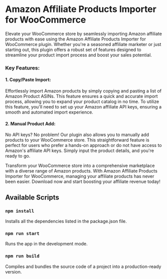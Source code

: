 # Amazon Affiliate Products Importer for WooCommerce
Elevate your WooCommerce store by seamlessly importing Amazon affiliate products with ease using the Amazon Affiliate Products Importer for WooCommerce plugin. Whether you're a seasoned affiliate marketer or just starting out, this plugin offers a robust set of features designed to streamline your product import process and boost your sales potential.

### Key Features:

#### 1. Copy/Paste Import:
 Effortlessly import Amazon products by simply copying and pasting a list of Amazon Product ASINs. This feature ensures a quick and accurate import process, allowing you to expand your product catalog in no time. To utilize this feature, you'll need to set up your Amazon affiliate API keys, ensuring a smooth and automated import experience.

#### 2. Manual Product Add:
No API keys? No problem! Our plugin also allows you to manually add products to your WooCommerce store. This straightforward feature is perfect for users who prefer a hands-on approach or do not have access to Amazon's affiliate API keys. Simply input the product details, and you're ready to go.

Transform your WooCommerce store into a comprehensive marketplace with a diverse range of Amazon products. With Amazon Affiliate Products Importer for WooCommerce, managing your affiliate products has never been easier. Download now and start boosting your affiliate revenue today!

## Available Scripts
### `npm install`
Installs all the dependencies listed in the package.json file.

### `npm run start`
Runs the app in the development mode.

### `npm run build`
Compiles and bundles the source code of a project into a production-ready version.


